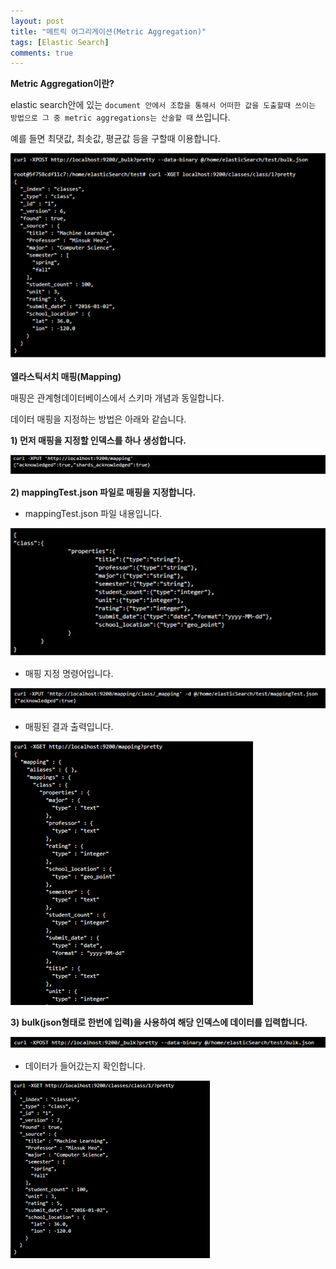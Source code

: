 ```yaml
---
layout: post
title: "메트릭 어그리게이션(Metric Aggregation)"
tags: [Elastic Search]
comments: true
---
```


**Metric Aggregation이란?**


elastic search안에 있는 `document 안에서 조합을 통해서 어떠한 값을 도출할때 쓰이는 방법으로 그 중 metric aggregations는 산술할 때` 쓰입니다.

예를 들면 최댓값, 최솟값, 평균값 등을 구할때 이용합니다. 



![frozen Lake WorldS](../images/taehyun_image01.png)








**엘라스틱서치 매핑(Mapping)**


매핑은 관계형데이터베이스에서 스키마 개념과 동일합니다.

데이터 매핑을 지정하는 방법은 아래와 같습니다.


**1) 먼저 매핑을 지정할 인덱스를 하나 생성합니다.**

![frozen Lake WorldS](../images/taehyun_image02.png)


**2) mappingTest.json 파일로 매핑을 지정합니다.**

- mappingTest.json 파일 내용입니다.

![frozen Lake WorldS](../images/taehyun_image03.png)


- 매핑 지정 명령어입니다.

![frozen Lake WorldS](../images/taehyun_image04.png)









- 매핑된 결과 출력입니다.

![frozen Lake WorldS](../images/taehyun_image05.png)


**3) bulk(json형태로 한번에 입력)을 사용하여 해당 인덱스에 데이터를 입력합니다.**

![frozen Lake WorldS](../images/taehyun_image06.png)


- 데이터가 들어갔는지 확인합니다.

![frozen Lake WorldS](../images/taehyun_image07.png)

